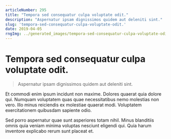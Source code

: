 ```yaml
---
articleNumber: 295
title: "Tempora sed consequatur culpa voluptate odit."
description: "Aspernatur ipsam dignissimos quidem aut deleniti sint."
slug: 'tempora-sed-consequatur-culpa-voluptate-odit.'
date: 2019-04-05
rngImg: ../generated_images/tempora-sed-consequatur-culpa-voluptate-odit..jpg
---
```


# Tempora sed consequatur culpa voluptate odit.

> Aspernatur ipsam dignissimos quidem aut deleniti sint.

Et commodi enim ipsum incidunt non maxime. Dolores quaerat quia dolore qui. Numquam voluptatem quas quae necessitatibus nemo molestias non vero. Illo minus reiciendis ex molestiae quaerat modi. Voluptatem exercitationem quibusdam sapiente odio.
 Sed porro aspernatur quae sunt asperiores totam nihil. Minus blanditiis omnis quia veniam minima voluptas nesciunt eligendi qui. Quia harum inventore explicabo rerum sunt placeat et.
